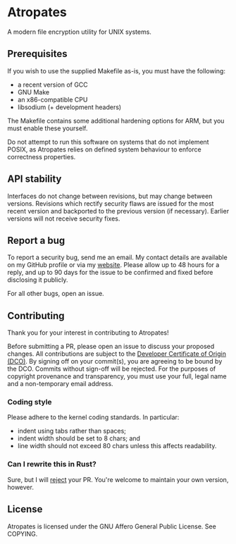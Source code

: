 # Atropates

A modern file encryption utility for UNIX systems.

## Prerequisites

If you wish to use the supplied Makefile as-is, you must have the following:

- a recent version of GCC
- GNU Make
- an x86-compatible CPU
- libsodium (+ development headers)

The Makefile contains some additional hardening options for ARM, but you must
enable these yourself.

Do not attempt to run this software on systems that do not implement POSIX, as
Atropates relies on defined system behaviour to enforce correctness properties.

## API stability

Interfaces do not change between revisions, but may change between versions.
Revisions which rectify security flaws are issued for the most recent version
and backported to the previous version (if necessary).
Earlier versions will not receive security fixes.

## Report a bug

To report a security bug, send me an email.
My contact details are available on my GitHub profile or via my
[website](https://indraj.net).
Please allow up to 48 hours for a reply, and up to 90 days for the issue to be
confirmed and fixed before disclosing it publicly.

For all other bugs, open an issue.

## Contributing

Thank you for your interest in contributing to Atropates!

Before submitting a PR, please open an issue to discuss your proposed changes.
All contributions are subject to the
[Developer Certificate of Origin (DCO)](https://developercertificate.org/).
By signing off on your commit(s), you are agreeing to be bound by the DCO.
Commits without sign-off will be rejected.
For the purposes of copyright provenance and transparency, you must use your
full, legal name and a non-temporary email address.

### Coding style

Please adhere to the kernel coding standards.
In particular:

- indent using tabs rather than spaces;
- indent width should be set to 8 chars; and
- line width should not exceed 80 chars unless this affects readability.

### Can I rewrite this in Rust?

Sure, but I will [reject](https://indraj.net/posts/rust) your PR.
You're welcome to maintain your own version, however.

## License

Atropates is licensed under the GNU Affero General Public License.
See COPYING.
